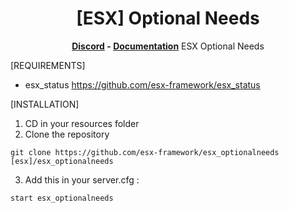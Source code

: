 <h1 align='center'>[ESX] Optional Needs</a></h1><p align='center'><b><a href='https://discord.esx-framework.org/'>Discord</a> - <a href='https://documentation.esx-framework.org/legacy/installation'>Documentation</a></b></h5>
ESX Optional Needs

[REQUIREMENTS]
- esx_status https://github.com/esx-framework/esx_status

[INSTALLATION]

1) CD in your resources folder
2) Clone the repository
```
git clone https://github.com/esx-framework/esx_optionalneeds [esx]/esx_optionalneeds
```
3) Add this in your server.cfg :

```
start esx_optionalneeds
```
